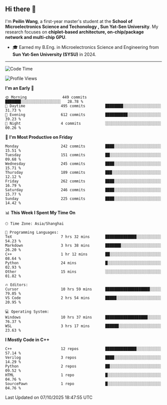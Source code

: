 ## Hi there 👋

I'm **Peilin Wang**, a first-year master's student at the **School of Microelectronics Science and Techonology , Sun Yat-Sen University**. My research focuses on **chiplet-based architecture, on-chip/package network and multi-chip GPU**.

- 🎓 Earned my B.Eng. in Microelectronics Science and Engineering from **Sun Yat-Sen University (SYSU)** in 2024.

---

<!--START_SECTION:waka-->
![Code Time](http://img.shields.io/badge/Code%20Time-239%20hrs%2040%20mins-blue)

![Profile Views](http://img.shields.io/badge/Profile%20Views-12-blue)

**I'm an Early 🐤** 

```text
🌞 Morning                449 commits         ███████░░░░░░░░░░░░░░░░░░   28.78 % 
🌆 Daytime                495 commits         ████████░░░░░░░░░░░░░░░░░   31.73 % 
🌃 Evening                612 commits         ██████████░░░░░░░░░░░░░░░   39.23 % 
🌙 Night                  4 commits           ░░░░░░░░░░░░░░░░░░░░░░░░░   00.26 % 
```
📅 **I'm Most Productive on Friday** 

```text
Monday                   242 commits         ████░░░░░░░░░░░░░░░░░░░░░   15.51 % 
Tuesday                  151 commits         ██░░░░░░░░░░░░░░░░░░░░░░░   09.68 % 
Wednesday                245 commits         ████░░░░░░░░░░░░░░░░░░░░░   15.71 % 
Thursday                 189 commits         ███░░░░░░░░░░░░░░░░░░░░░░   12.12 % 
Friday                   262 commits         ████░░░░░░░░░░░░░░░░░░░░░   16.79 % 
Saturday                 246 commits         ████░░░░░░░░░░░░░░░░░░░░░   15.77 % 
Sunday                   225 commits         ████░░░░░░░░░░░░░░░░░░░░░   14.42 % 
```


📊 **This Week I Spent My Time On** 

```text
🕑︎ Time Zone: Asia/Shanghai

💬 Programming Languages: 
TeX                      7 hrs 32 mins       ██████████████░░░░░░░░░░░   54.23 % 
Markdown                 3 hrs 38 mins       ███████░░░░░░░░░░░░░░░░░░   26.20 % 
C++                      1 hr 12 mins        ██░░░░░░░░░░░░░░░░░░░░░░░   08.64 % 
Python                   24 mins             █░░░░░░░░░░░░░░░░░░░░░░░░   02.93 % 
Other                    15 mins             ░░░░░░░░░░░░░░░░░░░░░░░░░   01.82 % 

🔥 Editors: 
Cursor                   10 hrs 59 mins      ████████████████████░░░░░   79.05 % 
VS Code                  2 hrs 54 mins       █████░░░░░░░░░░░░░░░░░░░░   20.95 % 

💻 Operating System: 
Windows                  10 hrs 37 mins      ███████████████████░░░░░░   76.37 % 
WSL                      3 hrs 17 mins       ██████░░░░░░░░░░░░░░░░░░░   23.63 % 
```

**I Mostly Code in C++** 

```text
C++                      12 repos            ██████████████░░░░░░░░░░░   57.14 % 
Verilog                  3 repos             ████░░░░░░░░░░░░░░░░░░░░░   14.29 % 
Python                   2 repos             ██░░░░░░░░░░░░░░░░░░░░░░░   09.52 % 
HTML                     1 repo              █░░░░░░░░░░░░░░░░░░░░░░░░   04.76 % 
SourcePawn               1 repo              █░░░░░░░░░░░░░░░░░░░░░░░░   04.76 % 
```




 Last Updated on 07/10/2025 18:47:55 UTC
<!--END_SECTION:waka-->
